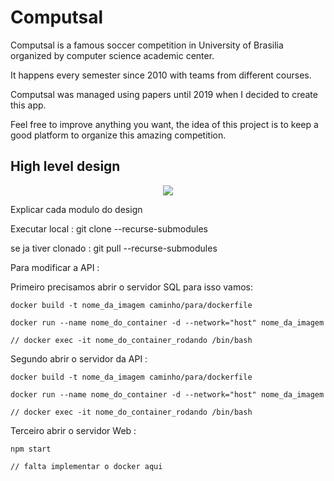 # Computsal

Computsal is a famous soccer competition in University of Brasilia organized by computer science academic center.

It happens every semester since 2010 with teams from different courses. 

Computsal was managed using papers until 2019 when I decided to create this app.

Feel free to improve anything you want, the idea of this project is to keep a good platform to organize this amazing competition.

## High level design

<p align="center">
  <img src="https://i.imgur.com/hRZwmfi.png"/>
  <br/>
</p>

Explicar cada modulo do design 

Executar local : git clone --recurse-submodules

se ja tiver clonado : git pull --recurse-submodules

Para modificar a API : 

Primeiro precisamos abrir o servidor SQL para isso vamos:

    docker build -t nome_da_imagem caminho/para/dockerfile

    docker run --name nome_do_container -d --network="host" nome_da_imagem

    // docker exec -it nome_do_container_rodando /bin/bash

Segundo abrir o servidor da API :

    docker build -t nome_da_imagem caminho/para/dockerfile

    docker run --name nome_do_container -d --network="host" nome_da_imagem

    // docker exec -it nome_do_container_rodando /bin/bash

Terceiro abrir o servidor Web :

    npm start

    // falta implementar o docker aqui

